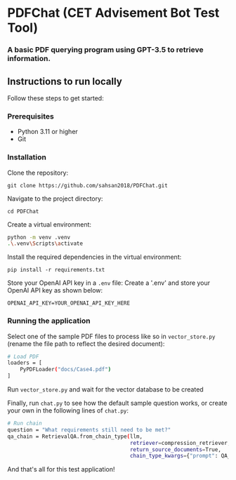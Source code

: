 # PDFChat (CET Advisement Bot Test Tool)

### A basic PDF querying program using GPT-3.5 to retrieve information.

## Instructions to run locally
Follow these steps to get started:

### Prerequisites
- Python 3.11 or higher
- Git

### Installation
Clone the repository:

`git clone https://github.com/sahsan2018/PDFChat.git`


Navigate to the project directory:

`cd PDFChat`


Create a virtual environment:
```bash
python -m venv .venv
.\.venv\Scripts\activate
```

Install the required dependencies in the virtual environment:

`pip install -r requirements.txt`

Store your OpenAI API key in a `.env` file:
Create a '.env' and store your OpenAI API key as shown below:

`OPENAI_API_KEY=YOUR_OPENAI_API_KEY_HERE`

### Running the application
Select one of the sample PDF files to process like so in `vector_store.py` (rename the file path to reflect the desired document):

```bash
# Load PDF
loaders = [
    PyPDFLoader("docs/Case4.pdf")
]
```

Run `vector_store.py` and wait for the vector database to be created

Finally, run `chat.py` to see how the default sample question works, or create your own in the following lines of `chat.py`:

```bash
# Run chain
question = "What requirements still need to be met?"
qa_chain = RetrievalQA.from_chain_type(llm,
                                       retriever=compression_retriever,
                                       return_source_documents=True,
                                       chain_type_kwargs={"prompt": QA_CHAIN_PROMPT})
```

And that's all for this test application!